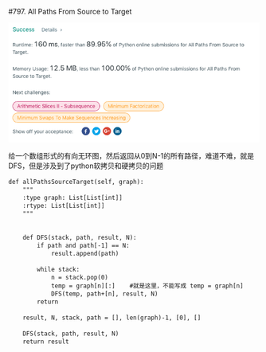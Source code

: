 #797. All Paths From Source to Target

![avatar](https://github.com/AlexQianYi/Leetcode2019Winter/blob/master/屏幕快照%202019-02-15%20下午11.02.10.png)

给一个数组形式的有向无环图，然后返回从0到N-1的所有路径，难道不难，就是DFS，但是涉及到了python软拷贝和硬拷贝的问题

    def allPathsSourceTarget(self, graph):
        """
        :type graph: List[List[int]]
        :rtype: List[List[int]]
        """
        
        
        def DFS(stack, path, result, N):
            if path and path[-1] == N:
                result.append(path)
            
            while stack:
                n = stack.pop(0)
                temp = graph[n][:]    #就是这里，不能写成 temp = graph[n]
                DFS(temp, path+[n], result, N)
            return
            
        result, N, stack, path = [], len(graph)-1, [0], []
        
        DFS(stack, path, result, N)
        return result
